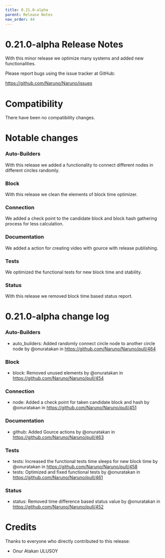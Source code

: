 ```yaml
---
title: 0.21.0-alpha
parent: Release Notes
nav_order: 44
---
```


# 0.21.0-alpha Release Notes

With this minor release we optimize many systems and added new functionalities.

Please report bugs using the issue tracker at GitHub:

<https://github.com/Naruno/Naruno/issues>

# Compatibility

There have been no compatibility changes.

# Notable changes

### Auto-Builders

With this release we added a functionality to connect different nodes in
different circles randomly.

### Block

With this release we clean the elements of block time optimizer.

### Connection

We added a check point to the candidate block and block hash gathering
process for less calculation.

### Documentation

We added a action for creating video with gource with release publishing.

### Tests

We optimized the functional tests for new block time and stability.

### Status

With this release we removed block time based status report.

# 0.21.0-alpha change log

### Auto-Builders

- auto_builders: Added randomly connect circle node to another circle node by @onuratakan in https://github.com/Naruno/Naruno/pull/464

### Block

- block: Removed unused elements by @onuratakan in https://github.com/Naruno/Naruno/pull/454

### Connection

- node: Added a check point for taken candidate block and hash by @onuratakan in https://github.com/Naruno/Naruno/pull/451

### Documentation

- github: Added Gource actions by @onuratakan in https://github.com/Naruno/Naruno/pull/463

### Tests

- tests: Increased the functional tests time sleeps for new block time by @onuratakan in https://github.com/Naruno/Naruno/pull/458
- tests: Optimized and fixed functional tests by @onuratakan in https://github.com/Naruno/Naruno/pull/461

### Status

- status: Removed time difference based status value by @onuratakan in https://github.com/Naruno/Naruno/pull/452

# Credits

Thanks to everyone who directly contributed to this release:

- Onur Atakan ULUSOY
